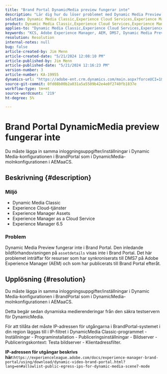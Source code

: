 ```yaml
---
title: "Brand Portal DynamicMedia preview fungerar inte"
description: "Lär dig hur du löser problemet med Dynamic Media Preview där resurser synkroniseras med DMS7 på Adobe Experience Manager."
solution: Dynamic Media Classic,Experience Cloud Services,Experience Manager,Experience Manager as a Cloud Service
product: Dynamic Media Classic,Experience Cloud Services,Experience Manager,Experience Manager as a Cloud Service
applies-to: "Dynamic Media Classic,Experience Cloud Services,Experience Manager Assets,Experience Manager as a Cloud Service,Experience Manager 6.5"
keywords: "KCS, Adobe Experience Manager, AEM, DMS7, Dynamic Media Preview, varumärkesportal, felsökning"
resolution: Resolution
internal-notes: null
bug: false
article-created-by: Jim Menn
article-created-date: "5/21/2024 12:08:10 PM"
article-published-by: Jim Menn
article-published-date: "5/21/2024 12:16:23 PM"
version-number: 3
article-number: KA-19955
dynamics-url: "https://adobe-ent.crm.dynamics.com/main.aspx?forceUCI=1&pagetype=entityrecord&etn=knowledgearticle&id=317bc4c5-6a17-ef11-9f8a-6045bd006268"
source-git-commit: 0fd08b00b2a031a5a5509b42e4e0f2740fb1837e
workflow-type: tm+mt
source-wordcount: '219'
ht-degree: 5%

---
```


# Brand Portal DynamicMedia preview fungerar inte


Du måste lägga in samma inloggningsuppgifter/inställningar i Dynamic Media-konfigurationen i BrandPortal som i DynamicMedia-molnkonfigurationen i AEMaaCS.

## Beskrivning {#description}


### <b>Miljö</b>

- Dynamic Media Classic
- Experience Cloud-tjänster
- Experience Manager Assets
- Experience Manager as a Cloud Service
- Experience Manager 6.5




### <b>Problem</b>

Dynamic Media Preview fungerar inte i Brand Portal.
Den inledande bildförhandsvisningen på `assetdetails` visas inte i Brand Portal. Det här problemet inträffar för resurser som har synkroniserats till DMS7 på Adobe Experience Manager (AEM) och som har publicerats till Brand Portal efteråt.


## Upplösning {#resolution}


Du måste lägga in samma inloggningsuppgifter/inställningar i Dynamic Media-konfigurationen i BrandPortal som i DynamicMedia-molnkonfigurationen i AEMaaCS.

Detta begär sedan dynamiska medierenderingar från den säkra testservern för DynamicMedia.

För att tillåta det måste IP-adressen för utgångarna i BrandPortal-systemet i din region läggas till i IP-filtret i DynamicMedia Classic-programmet - Inställningar - Programinstallation - Publiceringsinställningar - Bildserver - Publiceringskontext: Testa bildserver - Klientadressfilter.

<b>IP-adressen för utgångar beskrivs här:</b>`https://experienceleague.adobe.com/docs/experience-manager-brand-portal/using/download/dynamic-video-brand-portal.html?lang=en#allowlist-public-egress-ips-for-dynamic-media-scene7-mode`
